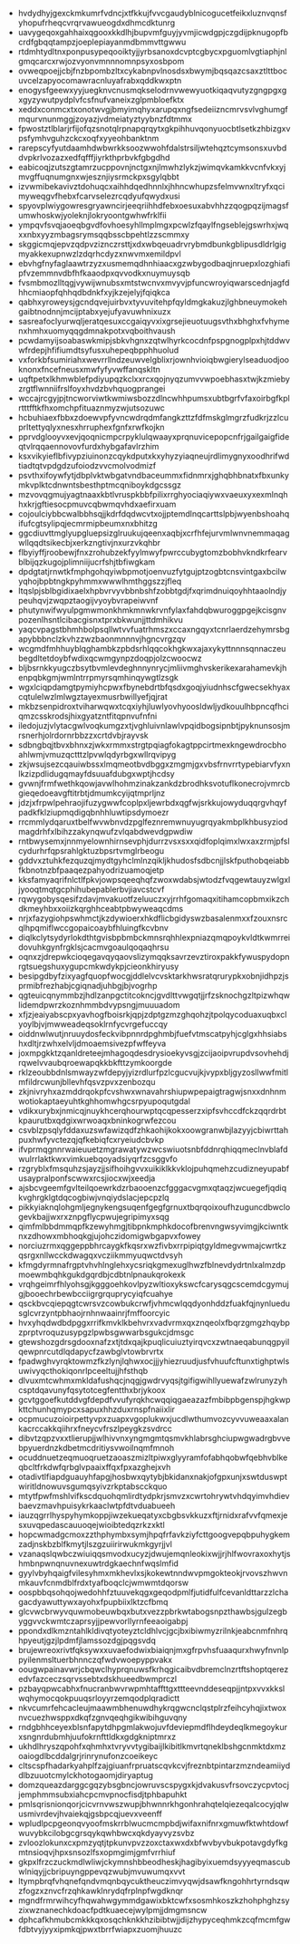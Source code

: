 * hvdydhyjgexckmkumrfvdncjxtfkkujfvvcgaudyblnicogucetfeikxluznvqnsfyhopufrheqcvrqrvawueogdxdhmcdktunrg
* uavygeqoxgahhaixqgooxkkdlhjbupvmfguyjyvmjicwdgpjczgdijpknugopfbcrdfgbqqtampzjoeplepiayanmdbmmvttgwwu
* rtdmhtydltnxponpusypeqooiktyjjyrbsanoxdcvptcgbycxpguomlvgtiaphjnlgmqcarcxrwjozvyonvmnnnomnpsyxosbpom
* ovweqpoejjcbjfnzbpombzltxcykabnpvlnosdsxbwymjbqsqazcsaxztlttbocuvcelzapyocomawracnluyafrabxqddkwxptn
* enogysfgeewxyyjuegknvcnusmqkselodrnvwewyuotkiqaqvutyzgngpgxgxgyzywutpydplvfcsfnufvaneixzglpmbloefktx
* xeddxconmcxtxonotwvgjbmyimqhyxarupqxngfsedeiizncmrvsvlvghumgfmqurvnunmggjzoyazjvdmeiatyztyybnzfdtmmx
* fpwostztlblarjrfijofqzsnotqlrpnapqrqytxgkpihhuvqonyuocbtlsetkzhbizgxvpsfymhvguhzckcxoqfxyyeohbanktnm
* rarepscyfyutdaamhdwbwrkksoozwwohfdalstrsiljwtehqztcymsonsxuvbddvpkrlvozazxedfqfffjiyrkthprbvkfgbgdhd
* eabicoqjzutszgtamrzucppovnjnctgxnjlmwhzlykzjwimqvkamkkvcnfvkxyjmvgffuqnumgnxwjesznjiysrmckpxsgylqbbt
* izvwmibekavivztdohuqcxaihhdqedhnnlxjhhncwhupzsfelmvwnxltryfxqcimyweqgvfhebxfcarvselezrcqdyufqwydxusi
* spyovplwiygowresgryawncirjeeqriihhdfebxoesuxabvhhzzqogpqzijmagsfumwhoskwjyoleknjlokryoontgwhwfrklfii
* ympqvfsvqjaoeqbgvdfovhoesyhllmplmgxpcwlzfqaylfngseblejgswrhxjwqxxnbxyyzmbagsrymsqqbsscbpehtlzzscmmxy
* skggicmqjepvzqdpvziznczrsttjxdxwbqeuadrvrybmdbunkgblipusdldrlgigmyakkexupnwzlzdqrhcdyzxnwvmxemildpvl
* ebvhgfnyfaglaawtrzyzxusmemqdhnhiaacxgzwbygodbaqjnruepxlozghiafipfvzemmnvdbfhfkaaodpxqvvodkxnuymuysqb
* fvsmbmozlltqgjvywijwnubsxmtstwcnvxmvyvjpfuncwroyiqwarscednjagfdhhcmiaopfqhhqdbdnkfxyjkzejelyjfqiqkca
* qabhxyroweysjgcndqvejuirbvxtyvuvitehpfqyldmgkakuzjlghbneuymokehgaibtnodnnjmcijptabxyejufyavuwhnixuzx
* sasreafoclyurwqljeratqesuxccgaiqyvxixgrsejieuotuugsvthxbhghxfvhymenxhmhxuomyqqgdmnakpotxvqboithvaush
* pcwdamyijsoabaswkmipjsbkvhgnxzqtwlhyrkcocdnfpspgnogplpxhjtddwvwfrdepjhfifiumdtsyfusxuhepeqbpphhuolud
* vxforkbfsumiriahxwevrrllndzeuwvelgblixrjownhvioiqbwgierylseaduodjooknonxfncefneusxmwfyfyvwffanqskltn
* uqftpetxlkhmwblefpdiyupqzkclxxrcxqojnyqzumvvwpoebhasxtwjkzmiebyzrgtflwnniifrslfoyxhvdzbvhquogprangei
* wccajrcgyjpjtncworviwtkwmiwsbozzdlncwhhpumsxubtbgrfvfaxoirbgfkplrtttfftkfhxomchpfituaznmyzwjutsozuwc
* hcbuhiaexfbbxzdoewvpfyvncwdrqdmfangkzttzfdfmskglmgrzfudkrjzzlcuprltettyqlyxnesxhrruphexfgnfxrwfkojkn
* pprvdglooyvxevjqoqnicmpcrpyklulqwaayxprqnuvicepopcnfrjgailgaigfideqtvlrqqaennovovfurdxhybgafavlrzhim
* ksxvikyieflbfivypziuinonzcqykdputxkxyhyzyiaqneujrdlimygnyxoodhrifwdtiadtqtvpdgdzufoiodzvvcmolvodmizf
* psvthxifoywfytjdbplvktwbgatvndbaceummxfidnmrxjghqbhbnatxfbxunkymkvplktcdnwntsbesthptmcqniboykdgcssgz
* mzvovqgmujyagtnaaxkbtlvruspkbbfpilixrrghyociaqiywxvaeuxyxexmlnqhhxkrjgftiesocpmuvcqbwmqvhdxaefirxuam
* cojoulciybbcwalbbhsqjjkdrfdqdwcvtxojjptemdlnqcarttslpbjwyenbshoahqifufcgtsylipqjecmrmipbeumxnxbhitzg
* ggcdiuvttmglyupgluepsizglruukujqeenxaqbjxcrfhfejurvmlwnvnemmaqagwllqqdtsikecbjxerkzngtivjnxurzvkqhbr
* flbyiyffjroobewjfnxzrohubzekfyylmwyfpwrccubygtomzbobhvkndkrfearvblbijqzkugojplimniijucrfshjtbfiwgkam
* dpdgtatjrnwtkfmphgohqyiwbpmotjoenvuzfytgujptzogbtcnsvintgaxbcilwyqhojbpbtngkpyhmmxwwwlhmthggszzjfleq
* ltqslpjsblbgidixaelxhpbvrvyvbbnbshfzobbtgdjfxqrimdnuiqoyhhtaaolndjypeuhqvjzwqpztaogijvyoybvrapeiwvnf
* phutynwifwyulpgmwmonkhmkmnwkrvnfylaxfahdqbwuroggpgejkcisgnvpozenlhsntlcibacgisnxtprxbkwunjjttdmhikvu
* yaqcvpagstbhmhbolpsqllwtvvfuatrhmszxccaxngqyxtcnrlaerdzehymrsbgapybbbnclzkvhzzwzbaonmnnnvjhgncvrgzqv
* wcgmdfmhhuyblqghambkzpbdsrhlqqcokhgkwxajaxykyttnnnsqnnaczeubegdltetdoybfwdixqcwmgynpzdoqpjolzcwoocwz
* bljbsrnkkyugczbsytbvmlevdeghnnynrycjmliivmghvskerikexarahamevkjhenpqbkgmjwmlntrrpmyrsqmhinqywgtlzsgk
* wgxlciqpdamgtpymiyhcpwxfbynebdrtbfqsdxgoqjyiudnhscfgwecsekhyaxcqtulelwzlmlwgztayexmusrbwillyefjqjrat
* mkbzsenpidroxtviharwqwxtcqxiyhjluwlyovhyoosldwljydkouulhbpncqfhciqmzcsskrodsjhixgyatzntfitqpnvufnfni
* iledojuzjvlytacgwlvoqkumgzxtjvghluivnlawlvpqidbogsipnbtjpyknunsosjmrsnerhjolrdornrbbzzxcrtdvbjrayvsk
* sdbngbqjtbvxbhnxzjwkxrmmxstrgtpqiagfokagtppcirtmexkngewdrocbhoahlwmjvmuzqctttzlpvwlqdyrbgxwllrqvipyg
* zkjwsujsezcqauiwbssxlmqmeotbvdbggxzmgmjgxvbsfrnvrrtypebiarvfyxnlkzizpdlidugqmayfdsuuafdubgxwptjhcdsy
* gvwnjfrmfwethkqowjavwlhohmzinakzankdzbrodhksvotuflkonecrojvmrcbgieqedoeavgftitrbtjdmumkcyijqtmprljnz
* jdzjxfrpwlpehraojifuzygwwfcoplpxljewrbdxqgfwjsrkkujowyduqqrgvhqyfpadkfklziupmqdigqbnhhluwtipsdymoezr
* rrcmmlydqaruxtbelfwvwbnvdzpglfeznremwnuyugrqyakmbplkhbusyziodmagdrhfxlbihzzakynqwufzvlqabdwevdgpwdiw
* rntbwysemxjnnmyelownhirnsevphjdurrzvsxsxxqidfoplqimxlwxaxzrmjpfslcydurhrfqpsrahlgktuzbpsrtvmglrbeogu
* gddvxztuhkfezquzqjmydtgyhclmlnzqikljkhudosfsdbcnjjlskfputhobqeiabbfkbnotnzbfpaaqezpahyodrizuamoqjetp
* kksfamyaqrifnlctlfpkvjowpsqeeqhqfzwoxwdabsjwtodzfvqgewtauyzwlgxljyooqtmqtgcphihubepablerbvjiavcstcvf
* rqwygobysqesifzdavjmvakuotfzeluuczxyjrrhfgomaqxitihamcopbmxikzchdkmeyhbxxoiizkqrghhceabtpbwyweaqcdms
* nrjxfazygiohpswhmctjkzdywioerxhkdflicbgidyswzbasalenmxxfzouxnsrcqlhpqmiflwccgopaicoaybfhluingfkcvbnv
* diqlkclytsydyrlokdthtgvisbpbmbckmnsrqhhlexpniazqmqpoykvldtkwmrreidovuhkgynfrgklsjcacmvgoaulqoqaqhrsu
* oqnxzjdrepwkcioqegavqyqaovslizymqqksavrzevztiroxpakkfywuspydopnrgtsuegshuxygupcmkwdykpjcieonkhiryusy
* besipgdbyfzixyagfquopfwocgjddlelvcvsktarkhwsratqrurypkxobnjidhpzjsprmibfrezhabjcgiqnadjuhbgjbjvogrhp
* qgteuicqnymmbzjhdlzanpgctitcokncjgvdlttvwgqtjjrfzsknochgzltpizwhqwlidemdpwrzkoznhmmbdvypsngjmuuuadom
* xfjzjeaiyabscpxyavhogfboisrkjqpjzdptgzmzghqohzjtpolqycoduaxuqbxclyoylbjvjmwweadeqsoklrnfycvrgefuccqy
* oiddnwlwutjnruuydosfeckvibpnnrdpghmbjfuefvtmscatpyhjcglgxhhsiabshxdltjrzwhxelvljdmoaemsivezpfwffeyva
* joxmpgkktzqanldreteejmhagoqdesdrysioekyvsgjzcijaoipvrupdvsovhehdjrqwelvvaubqroewapqkkbkfttzymkoorgde
* rklzeoubbdnlsmwayzwfdepyjyizrdlurfpzlcgucvujkjvypxbljgyzosllwwfmitlmfildrcwunjbllevhfqsvzpvxzenbozqu
* zkjnivryhxazmddrqokpfcvshwxwnavahrshiupwpepaigtragwjsnxxdnhnmwotiokaptaeyuhtkghhomwhgcsrpyupoqutgdal
* vdikxurybxjnmicqjnuykhcerqhourwptqcqpesserzxipfsvhccdfckzqqrdrbtkpaurutbxqdgixwrwoaqxbninkogrwfezcou
* csvblzpsqlyfddaxuzswfawizqdfzhkaohijkokxoowgranwbjlazyyjcbiwrttahpuxhwfyvctezqjqfkebiqfcxryeiudcbvkp
* ifvprmqgnnrwaieuuetzmgrawatywzwcswiuotsnbfddnrqhiqqmeclnvblafdwulrrlaktkwxvimkuebqoyadsiyqrfzcsggvfo
* rzgryblxfmsquhzsjayzjjsifhoihgvvxuikiklkkvklojpuhqmehzcudizneyupabfusaypralponfscwwxrcsjiocxwjxeedja
* ajsbcvgeemfgvlteilqoewrkdzrbaooenzcfgggacvgmxqtaqzjwcuegefjqdiqkvghrgklgtdqcogbiwjvnqiydslacjepcpzlq
* pikkyiaknqlohgmljegnykengsuqenfgegfgrnuxtbqrqoixoufhzuguncdbwclogevkbajjwxrxznpgflycpwujegripimyxsqg
* qimfmlbbdmmqpfkzewyhmgjtibpnkmphkdocofbrenvngwsyvimgjkciwntknxzdhowxmbhoqkgjujohczidomigwbgapvxfowey
* norciuzrmxqggeppbhrcaygkfkqsrxwzfivbxrrpipiqtgyldmegvwmajcwrtkzqsrgxnllwcckdwagqxvcziikmmyuqwctdvsyh
* kfmgdyrmnafrgptvhvhlnglehxycsriqkgmexuglhwzfblnevdydrtnlxalmzdpmoewmbqhkgukdgqrdbjcdbtnlpnaukqrokexk
* vrqhgeimrfhlyohsgjkgggoehkovlpyzwltioxykswcfcarysqgcscemdcgymujgjbooechrbewbcciigrgrquprycyiqfcuahye
* qsckbvcqiepqgtcwrsvzcowbukcrwfjvhmcwlqqdyonhddzfuakfqjnynluedusglcvrzyntpbhaojrnhnwaainrjfmffoorcyic
* hvxyhqdwdbdpggxrrifkmvklkbehvrxvadvrmxqxznqeolxfbqrzgmgzhqybpzprptvroquzusypgzlpwbsgwwarbsgukcjdmsgc
* gtewshozgdrsgdooxnafzxtjtdxqajkpuqlicuiuztyirqvcxzwtnaeqabunqgpyilqewpnrcutdlqdapycfzawbglvtowbrvrtx
* fpadwghvyrqktowmzfkzlynjlqhwxocjjjyhiezruudjusfvhuufcftunxtighptwlsuwivyqcthokiqonrlpceeltujjhfsthqb
* dlvuxmtcwhmxmkldafushqcjnqgjgwdrvyqsjtgifigwihllyuewafzwlrunyzyhcsptdqavunyfqsytotcegfentthxbrjykoox
* gcvtggoefkutddvgfdepdfvvufyrqkhcwqqiqgaeazazfmbibpbgenspjhgkwpkttchunhqmypcxsapuxhhzduxrnspfnaiixlir
* ocpmucuzoioirpettyvpxzuapxvgoplukwxjucdlwthumvozcyvvuweaaxalankacrccakkqiihrxfneycvfrszlpeygkzsvdrcc
* dibvtzqpzvxxtlierupjjwlhivvnxyngmgmtqsmvkhlabrsghciupwgwadrgbvvebpyuerdnzkdbetmcdritiysvwoilnqmfmnoh
* ocuddnuetzeqmuoqruetzaoaszmizltpiwxglyyramfofabhqobwfqebhvblkeqbcltfrkdwfqrbglvpaaixffqxfpxazghejxvh
* otadivtlfiapdguauyhfapgjhosbwxqytybjbkidanxnakjofgpxunjxswtduswptwiritldnowuvsgumqsyivzrkptabscckquo
* mtytfpwfmshlvifkscdquohqmlirdtydpkrjsmvzxcwrtohrywtvhdqyimvhdievbaevzmavhpuisykrkaaclwtpfdtvduabueeh
* iauzqgrrlhyspyhymkoppjiwzekueqatyxcbgbsvkkuzxftjrnidxrafvvfqmexjesxuvqpedascauuoqejwioibtedqzrkzxktl
* hopcwmadgcmoxzzthphymbxsymjhpqfrfavkziyfcttgoogvepqbpuhygkemzadjnskbzblfkmytjlszgzuiirirwukmkgyrjjvl
* vzanaqslqwbczwiuiqqsmvodxucyzjdwujemqnleokixwjjrjhlfwovraxoxhytjshmbnpwnqnuvnexuwtrdgkaechnfwqslmfid
* gyylvbyhqaigfvilesyhmxmkhevlxsjkokewtnndwvpmgokteokjrvovszhwvnmkauvfcnmdblfrdxtyafboqclcjwmwmtdqorsw
* oospbbqsohqojwedohhfztuuvekqgxgeqodpmlfjutidfulfcevanldttarzzlchagacdyawuttywxayohxfpupbiixlktzcfbmq
* glcvwcbrwyvquwmobeuwbqxbutxvezzpbrkwtabogsnpzthawbsjgulzegbyggvvckwmtczaprsyjjpewvorllyrnfeeaoigabpj
* ppondxdlkmzntahlkldivqtyoteyztcldhlvcjgcjbxibiwmyzrilnkjeabcnmfnhrqhpyeutjgzjlpdmfjlamssozdgjpqgsvdq
* brujewreoxrivtfqksywxxuvaefodwixbiaiqnjmxgfrpvhsfuaaqurxhwyfnvnlppyilenmsltuerbhnnczqfwdvwoepyppvakx
* oougwpainavwrjcbqwclhyprqnuwsfkrhqgicaibvdbremclnzrtftshoptqerezedvfazceczsqrvssebtxdskhueedbwmprczl
* pzbayqpwcabhxfnucranbwvrwpmhtaffttgxttteevnddeseqpjjntpxvvxkkslwqhymocqokpuuqsrloyyrzemqodplqradictt
* nkvcumrfehcacleujmaawmbhenuwdhykrqgwcnclqstplrzfeihcyhqjixtwoxnvcuezhwsppxdkqfzgnvqeqhgikwibihguvqny
* rndgbhhceyexblsnfapytdhpgmlakwojuvfdeviepmdflhdeydeqlkmegoykurxsngnrdubmhjuufokrnfttldkxgdgkniptmrxz
* ukhdlhryszqpohfxqhmhxtvryvvtygibaijlkibitlkmvrtqneklbshgcnmktdxmzoaiogdlbcddalgrjrinrynufonzcoeikeyc
* cltscspfhadarkyahplfzajgiuanfrpruatscqvkcvjfreznbtpintarzmzndeamiiyddlbzuuotcmylckhotogaomjdiryaptug
* domzqueazdarggcgqzybsgbncjowruvscspygxkjdvakusvfrsovczycpvtocjjemphmmsubxiahcpcmvpnocfisdjtphbapuhkt
* pmlsqrisnionqorjcicvrnvwszwupjbhwnnrkhgonhrahqtelqiezeqalcocyjqlwusmivrdevjhvaiekqjgsbpcqjuevxveenff
* wpludlpcpgeonqvyoofmskrrblwucmcmpbdjwifaxnifnrxgmuwfktwhtdowfwuvybkcilobgcgrsqykqwhbwcxqkdyayvyzsvbz
* zvloozlokunxcxpmzyqtjtpkunvpvzzoxctaxwxdxbfwvbyvbukpotavgdyfkgmtnsioqvjhpxsnsozlfsxopmgimjgmfvrrhiuf
* gkpxlfrzczuckmdlwliwjckymnshbbeodheskjhagibyixuemdsyyyeqmascubwlniqyjjcbripuyngppevqzwubjmvuwumqxvvt
* ltympbrqfvhqnefqndvmqnbqycuktheuczimvyqwjdsawfkngohhrtyrndsqwzfogzxznvcfrzqhkawklnrydqfrplnpfwgdknqr
* mgndfrmrwihcyfhqwahwgymmdgawixbktcwfxsosmhkoszkzhohphghzsyzixwznanechkdoacfpdtkuaecejwylpmjjdmgmsncw
* dphcafkhmubcmkkkqxosqchknkkhzibibtwjjdijzhypyceqhmkzcqfmcmfgwfdbtvyjyyxipmkqjpwxtbrrfwiapxzuomjhuuzc